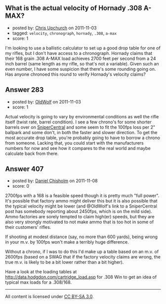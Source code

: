 ## What is the actual velocity of Hornady .308 A-MAX?

- posted by: [Chris Upchurch](https://stackexchange.com/users/-1/79-chris-upchurch) on 2011-11-03
- tagged: `velocity`, `chronograph`, `hornady`, `.308`, `a-max`
- score: 1

I'm looking to use a ballistic calculator to set up a good drop table for one of my rifles, but I don't have access to a chronograph.  Hornady claims that their 168 grain .308 A-MAX load achieves 2700 feet per second from a 24 inch barrel (same length as my rifle, so that's not a variable).  Given such an even number, I have some suspicion that there's some rounding going on.  Has anyone chronoed this round to verify Hornady's velocity claims?


## Answer 283

- posted by: [OldWolf](https://stackexchange.com/users/-1/111-oldwolf) on 2011-11-03
- score: 1

Actual velocity is going to vary by environmental conditions as well the rifle itself (twist rate, barrel condition). I see a few chrono's for some shorter barrels over on [SniperCentral](http://www.snipercentral.com/forums/viewtopic.php?t=26419) and some seem to fit the 100fps loss per 2" ballpark and some don't, in both the faster and slower direction. To get the most accurate drop table, you're probably going to have to borrow a chrono from someone. Lacking that, you could start with the manufacturers numbers for now and see how it compares to the real world and maybe calculate back from there.


## Answer 407

- posted by: [Daniel Chisholm](https://stackexchange.com/users/-1/36-daniel-chisholm) on 2011-11-08
- score: 0

2700fps with a 168 is a feasible speed though it is pretty much "full power".  It's possible that factory ammo might deliver this but it is also possible that the typical velocity might be lower (and @OldWolf's link to a SniperCentral post has somebody reporting about 2450fps, which is on the mild side).  Ammo factories are sorely tempted to claim high(er) speeds, but they are also very strongly motivated to not make ammo that is too hot in some of their customers' rifles.

If shooting at modest distance (say, no more than 600 yards), being wrong in your m.v. by 100fps won't make a terribly huge difference.

Without a chrono, if I was to do this I'd make up a table based on an m.v. of 2600fps (based on a SWAG that if the factory velocity claims are wrong, the true m.v. is likely to be a bit lower rather than a bit higher).

Have a look at the loading tables at http://data.hodgdon.com/cartridge_load.asp for .308 Win to get an idea of typical max loads for a .308/168.




---

All content is licensed under [CC BY-SA 3.0](https://creativecommons.org/licenses/by-sa/3.0/).
